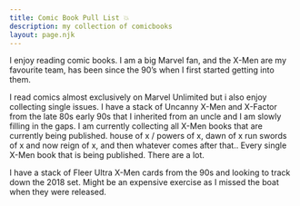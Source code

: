 ```yaml
---
title: Comic Book Pull List 💥
description: my collection of comicbooks
layout: page.njk
---
```


I enjoy reading comic books. I am a big Marvel fan, and the X-Men are my favourite team, has been since the 90’s when I first started getting into them.

I read comics almost exclusively on Marvel Unlimited but i also enjoy collecting single issues. I have a stack of Uncanny X-Men and X-Factor from the late 80s early 90s that I inherited from an uncle and I am slowly filling in the gaps. I am currently collecting all X-Men books that are currently being published. house of x / powers of x, dawn of x run swords of x and now reign of x, and then whatever comes after that.. Every single X-Men book that is being published. There are a lot.

I have a stack of Fleer Ultra X-Men cards from the 90s and looking to track down the 2018 set. Might be an expensive exercise as I missed the boat when they were released.